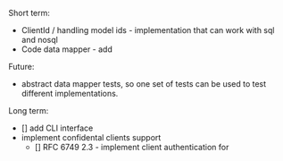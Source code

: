 Short term:
- ClientId / handling model ids - implementation that can work with sql and nosql
- Code data mapper - add

Future:
- abstract data mapper tests, so one set of tests can be used to test different implementations.

Long term:
- [] add CLI interface
- implement confidental clients support
  - [] RFC 6749 2.3 - implement client authentication for
